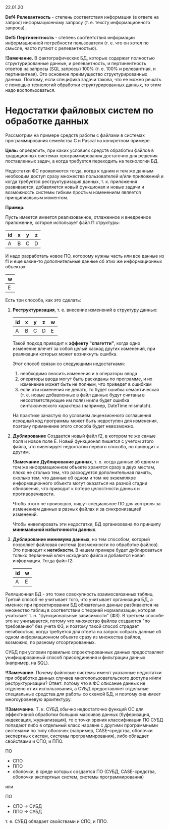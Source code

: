 22.01.20

__Def4__ __Релевантность__ - степень соответствия информации (в ответе на запрос) информационному запросу (т. е. тексту информационного запроса).

__Def5__ __Пертинентность__ - степень соответствия информации информационной потребности пользователя (т. е. что он хотел по смысле, часто путают с релевантностью).

__!Замечание.__ В фактографических БД, которые содержат полностью структурированные данные, и релевантность, и пертинентность ответов на запросы (SQL запросы) 100% (т. е. 100% и релевантная, и пертинентная). Это основное преимущество структурированных данных. Поэтому, если специфика задачи такова, что ее можно решать с помощью технологий обработки структурированных данных, то этим надо воспользоваться.

# Недостатки файловых систем по обработке данных

Рассмотрим на примере средств работы с файлами в системах программирования семейства C и Pascal на конкретном примере.

__Цель:__ определить, при каких условиях средств обработки файлов в традиционных системах программирования достаточно для решения поставленных задач, а когда требуется переходить на технологии БД.

Недостатки ФС проявляются тогда, когда к одним и тем же данным необходим доступ сразу множества пользователей и/или приложений и когда требуется реструктуризация данных, т. к. приложения развиваются, добавляется новый функционал и новые задачи и возможность системы гибким простым изменениям является принципиальным моментом.

__Пример:__

Пусть имеется имеется реализованное, отлаженное и внедренное приложение, которое использует файл f1 структуры:

id | x | y | z
---|-----|---|------
A | B | C | D

И надо разработать новое ПО, которому нужны часть или все данные из f1 и еще какие-то дополнительные данные об этих же информационных объектах:

w |
--|
E |

Есть три способа, как это сделать:

1. __Реструктуризация__, т. е. внесение изменений в структуру данных:

    id | x | y | z | w
    ---|-----|---|------|--
    A | B | C | D | E

    Такой подход приводит к __эффекту "спагетти"__, когда одно изменение влечет за собой целый каскад других изменений, при реализации которых может возникнуть ошибка.

    Этот способ связан со следующими недостатками:

    1. необходимо вносить изменения и в операторы ввода
    2. операторы ввода могут быть раскиданы по программе, и их изменение может быть не полным, что приведет в ошибкам
    3. если эти изменения не делать, то будет ошибка семантическая (т. е. новые добавленные в файл данные будут считаны в несоответствующие им поля) и/или будет ошибка синтаксического характера (например, DateTime mismatch).

    На практике зачастую по условиям лицензионного соглашения исходный код программы может быть недоступен для изменения, поэтому применение этого способа будет невозможно.

2. __Дублирование__
    Создается новый файл f2, в котором те же самые поля и новое поле E. Новый функционал пишется с учетом этого файла, что нивелирует недостатки первого способа, но приводит к другим.

    __!Замечание__ __Дублирование данных__, т. е. когда данные об одном и том же информационном объекте хранятся сразу в двух местам, плохо не столько тем, что расходуется дополнительная память, сколько тем, что данные об одном и том же экземпляре информационного объекта могут оказаться на разной стадии обновления, что приводит к потере целостности данных и противоречивости.

    Чтобы этого не произошло, пишут специальное ПО для контроля за изменением данных в разных файлах и за синхронизацией изменений.

    Чтобы нивелировать эти недостатки, БД организована по принципу __минимальной избыточности данных__.

3. __Дублирование минимума данных__, но тем способом, который позволяет файловая система (возможности по обработке файлов). Это приводит к __негибкости__.
    В нашем примере будет дублироваться только первичный ключ исходного файла и добавится новая информация. Тогда файл f2:

    id | w
    ---|---
    A | E

Реляционная БД - это тоже совокупность взаимосвязанных таблиц. Третий способ не учитывает того, что учитывает организация БД, а именно: при проектировании БД обязательно данные разбиваются на множество таблиц в соответствии с теорией нормализации, которая учитывает т. н. "функциональные зависимости" (ФЗ). В третьем способе это не учитывается, потому что множество файлов создаются "по требованию" без учета ФЗ, и поэтому такой способ страдает негибкостью, когда требуется для ответа на запрос собрать данные об одном информационном объекте сразу из множества файлов, возможно, по разному отсортированных.

СУБД при условии правильно спроектированных данных предоставляет унифицированный способ присоединения и фильтрации данных (например, на SQL).

__!!Замечание.__ Почему файловые системы имеют указанные недостатки при обработке данных случаев многопользовательского доступа и/или реструктуризации? Ответ: потому что в ФС описание данных не отделено от их использования, а СУБД предоставляет отдельные специальные средства для работы со схемой БД, и поэтому она имеет многоуровневую архитектуру.

__!!Замечание.__ Т. к. СУБД обычно недостаточно функций ОС для эффективной обработки больших массивов данных (буферизация, индексация, журнализация), то с точки зрения классификации ПО СУБД попадают либо в отдельный класс наравне с другими программными системами по типу оболочек (например, CASE-средства, оболочки экспертных систем, системы программирования), либо обладает свойствами и СПО, и ППО.

ПО
- СПО
- ППО
- оболочки, в среде которых создается ПО (СУБД, CASE-средства, оболочки экспертных систем, системы программирования)

или

ПО
- СПО -> СУБД
- ППО -> СУБД

т. е. СУБД обладает свойствами и СПО, и ППО.
